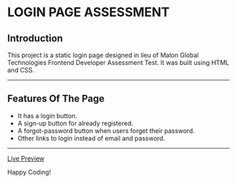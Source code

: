 # LOGIN PAGE ASSESSMENT

## Introduction

This project is a static login page designed in lieu of Malon Global Technologies Frontend Developer Assessment Test. It was built using HTML and CSS.

---

## Features Of The Page

- It has a login button.
- A sign-up button for already registered.
- A forgot-password button when users forget their password.
- Other links to login instead of email and password.

---

[Live Preview](https://malonlogin.netlify.app/)

Happy Coding!
